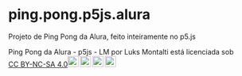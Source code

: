 # ping.pong.p5js.alura
Projeto de Ping Pong da Alura, feito inteiramente no p5.js


<p xmlns:cc="http://creativecommons.org/ns#" xmlns:dct="http://purl.org/dc/terms/"><span property="dct:title">Ping Pong da Alura - p5js - LM</span> por <span property="cc:attributionName">Luks Montalti</span> está licenciada sob <a href="https://creativecommons.org/licenses/by-nc-sa/ 4.0/?ref=chooser-v1" target="_blank" rel="license noopener noreferrer" style="display:inline-block;">CC BY-NC-SA 4.0<img style="height:22px!important; margem esquerda:3px;alinhamento vertical:texto inferior;" src="https://mirrors.creativecommons.org/presskit/icons/cc.svg?ref=chooser-v1" alt=""><img style="height:22px!important;margin-left:3px;vertical -align:texto inferior;" src="https://mirrors.creativecommons.org/presskit/icons/by.svg?ref=chooser-v1" alt=""><img style="height:22px!important;margin-left:3px;vertical -align:texto inferior;" src="https://mirrors.creativecommons.org/presskit/icons/nc.svg?ref=chooser-v1" alt=""><img style="height:22px!important;margin-left:3px;vertical -align:texto inferior;" src="https://mirrors.creativecommons.org/presskit/icons/sa.svg?ref=chooser-v1" alt=""></a></p>
